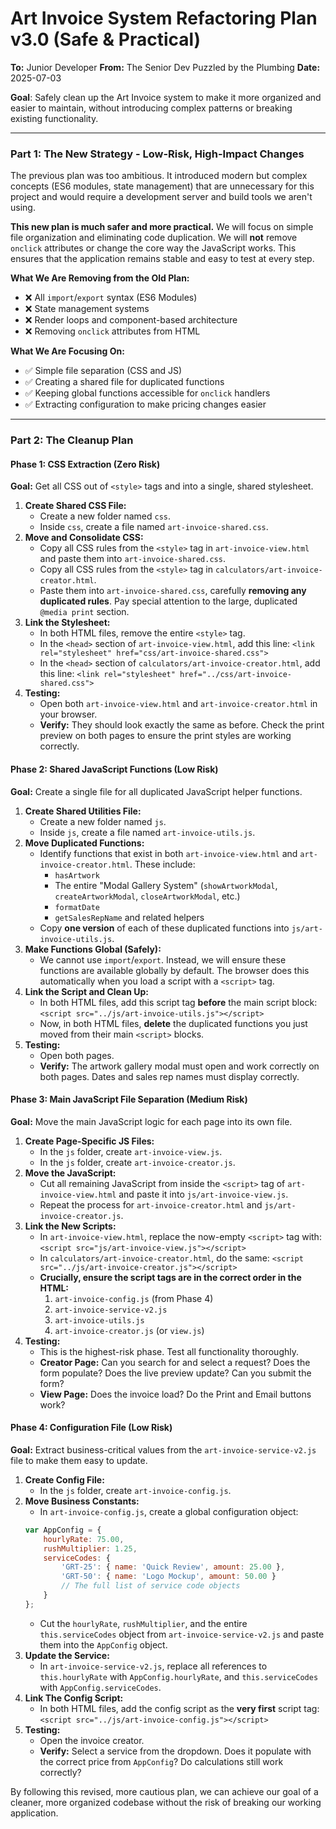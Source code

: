 # Art Invoice System Refactoring Plan v3.0 (Safe & Practical)

**To:** Junior Developer
**From:** The Senior Dev Puzzled by the Plumbing
**Date:** 2025-07-03

**Goal**: Safely clean up the Art Invoice system to make it more organized and easier to maintain, without introducing complex patterns or breaking existing functionality.

---

### Part 1: The New Strategy - Low-Risk, High-Impact Changes

The previous plan was too ambitious. It introduced modern but complex concepts (ES6 modules, state management) that are unnecessary for this project and would require a development server and build tools we aren't using.

**This new plan is much safer and more practical.** We will focus on simple file organization and eliminating code duplication. We will **not** remove `onclick` attributes or change the core way the JavaScript works. This ensures that the application remains stable and easy to test at every step.

**What We Are Removing from the Old Plan:**
*   ❌ All `import`/`export` syntax (ES6 Modules)
*   ❌ State management systems
*   ❌ Render loops and component-based architecture
*   ❌ Removing `onclick` attributes from HTML

**What We Are Focusing On:**
*   ✅ Simple file separation (CSS and JS)
*   ✅ Creating a shared file for duplicated functions
*   ✅ Keeping global functions accessible for `onclick` handlers
*   ✅ Extracting configuration to make pricing changes easier

---

### Part 2: The Cleanup Plan

#### Phase 1: CSS Extraction (Zero Risk)

**Goal:** Get all CSS out of `<style>` tags and into a single, shared stylesheet.

1.  **Create Shared CSS File:**
    *   Create a new folder named `css`.
    *   Inside `css`, create a file named `art-invoice-shared.css`.
2.  **Move and Consolidate CSS:**
    *   Copy all CSS rules from the `<style>` tag in `art-invoice-view.html` and paste them into `art-invoice-shared.css`.
    *   Copy all CSS rules from the `<style>` tag in `calculators/art-invoice-creator.html`.
    *   Paste them into `art-invoice-shared.css`, carefully **removing any duplicated rules**. Pay special attention to the large, duplicated `@media print` section.
3.  **Link the Stylesheet:**
    *   In both HTML files, remove the entire `<style>` tag.
    *   In the `<head>` section of `art-invoice-view.html`, add this line:
        `<link rel="stylesheet" href="css/art-invoice-shared.css">`
    *   In the `<head>` section of `calculators/art-invoice-creator.html`, add this line:
        `<link rel="stylesheet" href="../css/art-invoice-shared.css">`
4.  **Testing:**
    *   Open both `art-invoice-view.html` and `art-invoice-creator.html` in your browser.
    *   **Verify:** They should look exactly the same as before. Check the print preview on both pages to ensure the print styles are working correctly.

#### Phase 2: Shared JavaScript Functions (Low Risk)

**Goal:** Create a single file for all duplicated JavaScript helper functions.

1.  **Create Shared Utilities File:**
    *   Create a new folder named `js`.
    *   Inside `js`, create a file named `art-invoice-utils.js`.
2.  **Move Duplicated Functions:**
    *   Identify functions that exist in both `art-invoice-view.html` and `art-invoice-creator.html`. These include:
        *   `hasArtwork`
        *   The entire "Modal Gallery System" (`showArtworkModal`, `createArtworkModal`, `closeArtworkModal`, etc.)
        *   `formatDate`
        *   `getSalesRepName` and related helpers
    *   Copy **one version** of each of these duplicated functions into `js/art-invoice-utils.js`.
3.  **Make Functions Global (Safely):**
    *   We cannot use `import`/`export`. Instead, we will ensure these functions are available globally by default. The browser does this automatically when you load a script with a `<script>` tag.
4.  **Link the Script and Clean Up:**
    *   In both HTML files, add this script tag **before** the main script block:
        `<script src="../js/art-invoice-utils.js"></script>`
    *   Now, in both HTML files, **delete** the duplicated functions you just moved from their main `<script>` blocks.
5.  **Testing:**
    *   Open both pages.
    *   **Verify:** The artwork gallery modal must open and work correctly on both pages. Dates and sales rep names must display correctly.

#### Phase 3: Main JavaScript File Separation (Medium Risk)

**Goal:** Move the main JavaScript logic for each page into its own file.

1.  **Create Page-Specific JS Files:**
    *   In the `js` folder, create `art-invoice-view.js`.
    *   In the `js` folder, create `art-invoice-creator.js`.
2.  **Move the JavaScript:**
    *   Cut all remaining JavaScript from inside the `<script>` tag of `art-invoice-view.html` and paste it into `js/art-invoice-view.js`.
    *   Repeat the process for `art-invoice-creator.html` and `js/art-invoice-creator.js`.
3.  **Link the New Scripts:**
    *   In `art-invoice-view.html`, replace the now-empty `<script>` tag with:
        `<script src="js/art-invoice-view.js"></script>`
    *   In `calculators/art-invoice-creator.html`, do the same:
        `<script src="../js/art-invoice-creator.js"></script>`
    *   **Crucially, ensure the script tags are in the correct order in the HTML:**
        1.  `art-invoice-config.js` (from Phase 4)
        2.  `art-invoice-service-v2.js`
        3.  `art-invoice-utils.js`
        4.  `art-invoice-creator.js` (or `view.js`)
4.  **Testing:**
    *   This is the highest-risk phase. Test all functionality thoroughly.
    *   **Creator Page:** Can you search for and select a request? Does the form populate? Does the live preview update? Can you submit the form?
    *   **View Page:** Does the invoice load? Do the Print and Email buttons work?

#### Phase 4: Configuration File (Low Risk)

**Goal:** Extract business-critical values from the `art-invoice-service-v2.js` file to make them easy to update.

1.  **Create Config File:**
    *   In the `js` folder, create `art-invoice-config.js`.
2.  **Move Business Constants:**
    *   In `art-invoice-config.js`, create a global configuration object:
    ```javascript
    var AppConfig = {
        hourlyRate: 75.00,
        rushMultiplier: 1.25,
        serviceCodes: {
            'GRT-25': { name: 'Quick Review', amount: 25.00 },
            'GRT-50': { name: 'Logo Mockup', amount: 50.00 }
            // The full list of service code objects
        }
    };
    ```
    *   Cut the `hourlyRate`, `rushMultiplier`, and the entire `this.serviceCodes` object from `art-invoice-service-v2.js` and paste them into the `AppConfig` object.
3.  **Update the Service:**
    *   In `art-invoice-service-v2.js`, replace all references to `this.hourlyRate` with `AppConfig.hourlyRate`, and `this.serviceCodes` with `AppConfig.serviceCodes`.
4.  **Link The Config Script:**
    *   In both HTML files, add the config script as the **very first** script tag:
        `<script src="../js/art-invoice-config.js"></script>`
5.  **Testing:**
    *   Open the invoice creator.
    *   **Verify:** Select a service from the dropdown. Does it populate with the correct price from `AppConfig`? Do calculations still work correctly?

By following this revised, more cautious plan, we can achieve our goal of a cleaner, more organized codebase without the risk of breaking our working application.